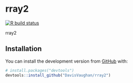 
<!-- README.md is generated from README.Rmd. Please edit that file -->

# rray2

<!-- badges: start -->

[![R build
status](https://github.com/DavisVaughan/rray2/workflows/R-CMD-check/badge.svg)](https://github.com/DavisVaughan/rray2/actions)
<!-- badges: end -->

rray2

## Installation

You can install the development version from
[GitHub](https://github.com/) with:

``` r
# install.packages("devtools")
devtools::install_github("DavisVaughan/rray2")
```
